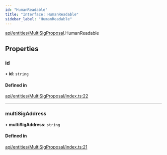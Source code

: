 ```yaml
---
id: "HumanReadable"
title: "Interface: HumanReadable"
sidebar_label: "HumanReadable"
---
```


[api/entities/MultiSigProposal](../../../../../modules/API/Entities/MultiSigProposal/MultiSigProposal.md).HumanReadable

## Properties

### id

• **id**: `string`

#### Defined in

[api/entities/MultiSigProposal/index.ts:22](https://github.com/PolymeshAssociation/polymesh-sdk/blob/95f248df/src/api/entities/MultiSigProposal/index.ts#L22)

___

### multiSigAddress

• **multiSigAddress**: `string`

#### Defined in

[api/entities/MultiSigProposal/index.ts:21](https://github.com/PolymeshAssociation/polymesh-sdk/blob/95f248df/src/api/entities/MultiSigProposal/index.ts#L21)
